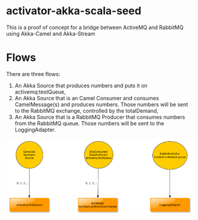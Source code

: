activator-akka-scala-seed
=========================
This is a proof of concept for a bridge between ActiveMQ and RabbitMQ using Akka-Camel and Akka-Stream

# Flows
There are three flows:

1. An Akka Source that produces numbers and puts it on activemq:testQueue,
2. An Akka Source that is an Camel Consumer and consumes CamelMessage(s) and produces numbers. Those numbers will be sent to the RabbitMQ exchange, controlled by the totalDemand,
3. An Akka Source that is a RabbitMQ Producer that consumes numbers from the RabbitMQ queue. Those numbers will be sent to the LoggingAdapter.

![Three Flows](https://github.com/dnvriend/reactive-amq-rmq-bridge/blob/master/img/three_flows.png "Three Flows")

